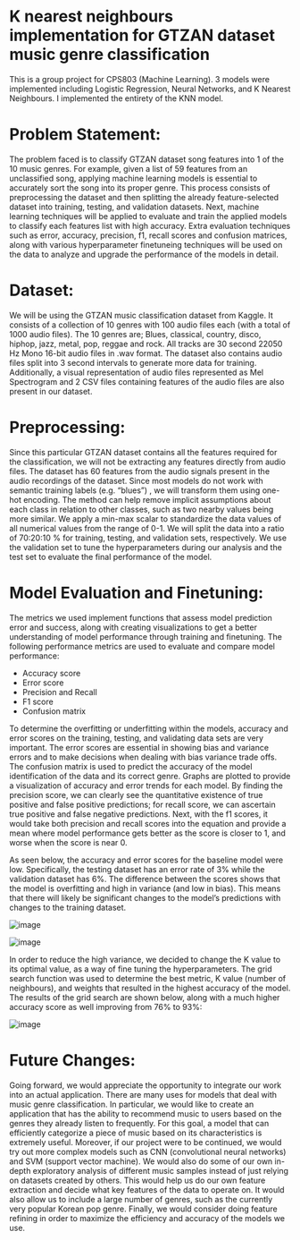 # K nearest neighbours implementation for GTZAN dataset music genre classification

This is a group project for CPS803 (Machine Learning). 3 models were implemented including Logistic Regression, Neural Networks, and K Nearest Neighbours. I implemented the entirety of the KNN model.


# Problem Statement: 
The problem faced is to classify GTZAN dataset song features into 1 of the 10 music genres. For example, given a list of 59 features from an unclassified song, applying machine learning models is essential to accurately sort the song into its proper genre. This process consists of preprocessing the dataset and then splitting the already feature-selected dataset into training, testing, and validation datasets. Next, machine learning techniques will be applied to evaluate and train the applied models to classify each features list with high accuracy. Extra evaluation techniques such as error, accuracy, precision, f1, recall scores and confusion matrices, along with various hyperparameter finetuneing techniques will be used on the data to analyze and upgrade the performance of the models in detail. 

# Dataset: 
We will be using the GTZAN music classification dataset from Kaggle. It consists of a collection of 10 genres with 100 audio files each (with a total of 1000 audio files). The 10 genres are; Blues, classical, country, disco, hiphop, jazz, metal, pop, reggae and rock. All tracks are 30 second 22050 Hz Mono 16-bit audio files in .wav format. The  dataset also contains audio files split into 3 second intervals to generate more data for training. Additionally, a visual representation of audio files represented as Mel Spectrogram and 2 CSV files containing features of the audio files are also present in our dataset. 

# Preprocessing: 
Since this particular GTZAN dataset contains all the features required for the classification, we will not be extracting any features directly from audio files. The dataset has 60 features from the audio signals present in the audio recordings of the dataset.
Since most models do not work with semantic training labels (e.g. “blues”) , we will transform them using one-hot encoding. The method can help remove implicit assumptions about each class in relation to other classes, such as two nearby values being more similar. We apply a min-max scalar to standardize the data values of all numerical values from the range of 0-1. We will split the data into a ratio of 70:20:10 % for training, testing, and validation sets, respectively. We use the validation set to tune the hyperparameters during our analysis and the test set to evaluate the final performance of the model. 

# Model Evaluation and Finetuning: 

The metrics we used implement functions that assess model prediction error and success, along with creating visualizations to get a better understanding of model performance through training and finetuning. The following performance metrics are used to evaluate and compare model performance: 

- Accuracy score
- Error score
- Precision and Recall
- F1 score 
- Confusion matrix 

To determine the overfitting or underfitting within the models, accuracy and error scores on the training, testing, and validating data sets are very important. The error scores are essential in showing bias and variance errors and to make decisions when dealing with bias variance trade offs. The confusion matrix is used to predict the accuracy of the model identification of  the data and its correct genre. Graphs are plotted to provide a visualization of accuracy and error trends for each model. By finding the precision score, we can clearly see the quantitative existence of true positive and false positive predictions; for recall score, we can ascertain true positive and false negative predictions. Next, with the f1 scores, it would take both precision and recall scores into the equation and provide a mean where model performance gets better as the score is closer to 1, and worse when the score is near 0. 

As seen below, the accuracy and error scores for the baseline model were low. Specifically, the testing dataset has an error rate of 3% while the validation dataset has 6%. The difference between the scores shows that the model is overfitting and high in variance (and low in bias). This means that there will likely be significant changes to the model’s predictions with changes to the training dataset. 

![image](https://user-images.githubusercontent.com/59906096/146260746-a37e7b46-7dc0-4196-ae69-9f069a3b8b24.png)

![image](https://user-images.githubusercontent.com/59906096/146260772-c1e31cb0-60b4-4376-85d3-cd127966c133.png)

In order to reduce the high variance, we decided to change the K value to its optimal value, as a way of fine tuning the hyperparameters. The grid search function was used to determine the best metric, K value (number of neighbours), and weights that resulted in the highest accuracy of the model. The results of the grid search are shown below, along with a much higher accuracy score as well improving from 76% to 93%:

![image](https://user-images.githubusercontent.com/59906096/146260822-9b6f0510-9bff-40ba-8f9d-b324870d70e6.png)

# Future Changes: 
Going forward, we would appreciate the opportunity to integrate our work into an actual application. There are many uses for models that deal with music genre classification. In particular, we would like to create an application that has the ability to recommend music to users based on the genres they already listen to frequently. For this goal, a model that can efficiently categorize a piece of music based on its characteristics is extremely useful. Moreover, if our project were to be continued, we would try out more complex models such as CNN (convolutional neural networks) and SVM (support vector machine). We would also do some of our own in-depth exploratory analysis of different music samples instead of just relying on datasets created by others. This would help us do our own feature extraction and decide what key features of the data to operate on. It would also allow us to include a large number of genres, such as the currently very popular Korean pop genre. Finally, we would consider doing feature refining in order to maximize the efficiency and accuracy of the models we use.
